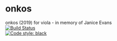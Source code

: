 # onkos
onkos (2019) for viola - in memory of Janice Evans<br/>
[![Build Status](https://travis-ci.org/GregoryREvans/onkos.svg?branch=master)](https://travis-ci.org/GregoryREvans/onkos)<br/>
[![Code style: black](https://img.shields.io/badge/code%20style-black-000000.svg)](https://github.com/python/black)
